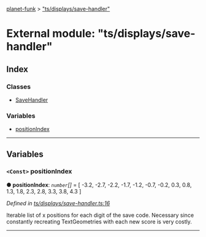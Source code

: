 [planet-funk](../README.md) > ["ts/displays/save-handler"](../modules/_ts_displays_save_handler_.md)

# External module: "ts/displays/save-handler"

## Index

### Classes

* [SaveHandler](../classes/_ts_displays_save_handler_.savehandler.md)

### Variables

* [positionIndex](_ts_displays_save_handler_.md#positionindex)

---

## Variables

<a id="positionindex"></a>

### `<Const>` positionIndex

**● positionIndex**: *`number`[]* =  [ -3.2, -2.7, -2.2, -1.7, -1.2, -0.7, -0.2, 0.3, 0.8, 1.3, 1.8, 2.3, 2.8, 3.3, 3.8, 4.3 ]

*Defined in [ts/displays/save-handler.ts:16](https://github.com/WilliamRADFunk/planet-funk/blob/4b09769/src/ts/displays/save-handler.ts#L16)*

Iterable list of x positions for each digit of the save code. Necessary since constantly recreating TextGeometries with each new score is very costly.

___

